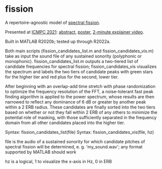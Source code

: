 # fission
A repertoire-agnostic model of <a href="https://youtu.be/zJOCxsJA1LA">spectral fission</a>.

Presented at <a href="https://icmpc2021.sites.sheffield.ac.uk/">ICMPC 2021</a>: <a href="https://github.com/jordan-lenchitz/fission/blob/main/ICMPC%202021%20abstract.pdf">abstract</a>, <a href="https://github.com/jordan-lenchitz/fission/blob/main/ICMPC%202021%20poster.jpg">poster</a>, <a href="https://www.youtube.com/watch?v=8TqmxaW4nTQ">2-minute explainer video</a>.

Built in MATLAB R2020b; tested up through R2022a.

Both main scripts (fission_candidates_list.m and fission_candidates_vis.m) take as input the sound file of any sustained sonority (polyphonic or monophonic). fission_candidates_list.m outputs a two-tiered list of candidate frequencies for spectral fission; fission_candidates_vis visualizes the spectrum and labels the two tiers of candidate peaks with green stars for the higher tier and red plus for the second, lower tier. 

After beginning with an overlap-add time stretch with phase randomization to optimize the frequency resolution of the FFT, a noise-tolerant fast peak finding algorithm is applied to the power spectrum, whose results are then narrowed to reflect any dominance of 6 dB or greater by another peak within a 2 ERB radius. These candidates are finally sorted into the two tiers based on whether or not they fall within 2 ERB of any others to minimize the potential role of masking, with those sufficiently separated in the frequency domain from all other candidates placed into the higher tier. 

Syntax: fission_candidates_list(file)
Syntax: fission_candidates_vis(file, hz)

file is the audio of a sustained sonority for which candidate pitches of spectral fission will be determined, e. g. 'my_sound.wav'; any format supported by MATLAB should work

hz is a logical, 1 to visualize the x-axis in Hz, 0 in ERB

